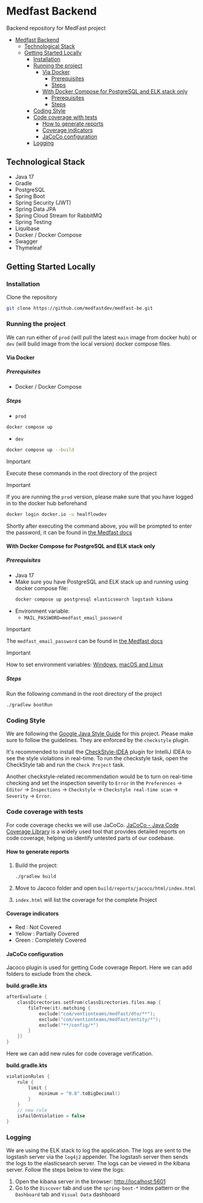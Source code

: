 # Medfast Backend

Backend repository for MedFast project

<!-- TOC -->
* [Medfast Backend](#medfast-backend)
  * [Technological Stack](#technological-stack)
  * [Getting Started Locally](#getting-started-locally)
    * [Installation](#installation)
    * [Running the project](#running-the-project)
      * [Via Docker](#via-docker)
        * [Prerequisites](#prerequisites)
        * [Steps](#steps)
      * [With Docker Compose for PostgreSQL and ELK stack only](#with-docker-compose-for-postgresql-and-elk-stack-only)
        * [Prerequisites](#prerequisites-1)
        * [Steps](#steps-1)
    * [Coding Style](#coding-style)
    * [Code coverage with tests](#code-coverage-with-tests)
      * [How to generate reports](#how-to-generate-reports)
      * [Coverage indicators](#coverage-indicators)
      * [JaCoCo configuration](#jacoco-configuration)
    * [Logging](#logging)
<!-- TOC -->

## Technological Stack

- Java 17
- Gradle
- PostgreSQL
- Spring Boot
- Spring Security (JWT)
- Spring Data JPA
- Spring Cloud Stream for RabbitMQ
- Spring Testing
- Liquibase
- Docker / Docker Compose
- Swagger
- Thymeleaf

## Getting Started Locally

### Installation

Clone the repository

```bash
git clone https://github.com/medfastdev/medfast-be.git
```

### Running the project

We can run either of `prod` (will pull the latest `main` image from docker hub) or `dev` (will build
image from the local version) docker compose files.

#### Via Docker

##### Prerequisites

- Docker / Docker Compose

##### Steps

- `prod`

```bash
docker compose up
```

- `dev`

```bash
docker compose up --build
```

> [!IMPORTANT]
> Execute these commands in the root directory of the project

> [!IMPORTANT]
> If you are running the `prod` version, please make sure that you have logged in to the docker hub
> beforehand
> ```bash
> docker login docker.io -u healflowdev
> ```
> Shortly after executing the command above, you will be prompted to enter the password, it can be
> found
> in [the Medfast docs](https://docs.google.com/document/d/16I_MUle7IBE3wN9GDAVzZhlh00B0DSXia3hpzNTSyT8/edit#heading=h.9l37u1xea78s)

#### With Docker Compose for PostgreSQL and ELK stack only

##### Prerequisites

- Java 17
- Make sure you have PostgreSQL and ELK stack up and running using docker compose file:
    ```bash
    docker compose up postgresql elasticsearch logstash kibana 
    ```
- Environment variable:
    - `MAIL_PASSWORD=medfast_email_password`

> [!IMPORTANT]
> The `medfast_email_password` can be found
> in [the Medfast docs](https://docs.google.com/document/d/16I_MUle7IBE3wN9GDAVzZhlh00B0DSXia3hpzNTSyT8/edit#heading=h.9l37u1xea78s)

> [!IMPORTANT]
> How to set environment
> variables: [Windows](https://www.architectryan.com/2018/08/31/how-to-change-environment-variables-on-windows-10/),
> [macOS and Linux](https://phoenixnap.com/kb/set-environment-variable-mac)

##### Steps

Run the following command in the root directory of the project

```bash
./gradlew bootRun
```

### Coding Style

We are following the [Google Java Style Guide](https://google.github.io/styleguide/javaguide.html) for
this project. Please make sure to follow the guidelines. They are enforced by the `checkstyle`
plugin.

It's recommended to install
the [CheckStyle-IDEA](https://plugins.jetbrains.com/plugin/1065-checkstyle-idea) plugin for IntelliJ
IDEA to see the style violations in real-time. To run the checkstyle task, open the CheckStyle tab
and run the `Check Project` task.

Another checkstyle-related recommendation would be to turn on real-time checking and set the
inspection severity to `Error` in
the `Preferences` -> `Editor` -> `Inspections` -> `Checkstyle` -> `Checkstyle real-time scan` ->
`Severity` -> `Error`.

### Code coverage with tests

For code coverage checks we will
use
JaCoCo. [JaCoCo - Java Code Coverage Library](https://www.jacoco.org/jacoco/trunk/index.html#:~:text=JaCoCo%20is%20a%20free%20Java,under%20the%20Eclipse%20Public%20License.)
is a widely used tool that provides detailed reports on code coverage, helping us identify untested
parts of our codebase.

#### How to generate reports

1. Build the project:

    ```bash
    ./gradlew build
    ```

2. Move to Jacoco folder and open `build/reports/jacoco/html/index.html`
3. `index.html` will list the coverage for the complete Project

#### Coverage indicators

- Red : Not Covered
- Yellow : Partially Covered
- Green : Completely Covered

#### JaCoCo configuration

Jacoco plugin is used for getting Code coverage Report. Here we can add folders to exclude from the
check.

**build.gradle.kts**

```kotlin
afterEvaluate {
    classDirectories.setFrom(classDirectories.files.map {
        fileTree(it).matching {
            exclude("com/ventionteams/medfast/dto/**");
            exclude("com/ventionteams/medfast/entity/*");
            exclude("**/config/*")
        }
    })
}
```

Here we can add new rules for code coverage verification.

**build.gradle.kts**

```kotlin
violationRules {
    rule {
        limit {
            minimum = "0.8".toBigDecimal()
        }
    }
    // new rule
    isFailOnViolation = false
}
```

### Logging

We are using the ELK stack to log the application. The logs are sent to the logstash server via the
`log4j2` appender. The logstash server then sends the logs to the elasticsearch server. The logs can
be viewed in the kibana server. Follow the steps below to view the logs:

1. Open the kibana server in the browser: [http://localhost:5601](http://localhost:5601)
2. Go to the `Discover` tab and use the `spring-boot-*` index pattern or the `Dashboard` tab
   and `Visual Data` dashboard
    